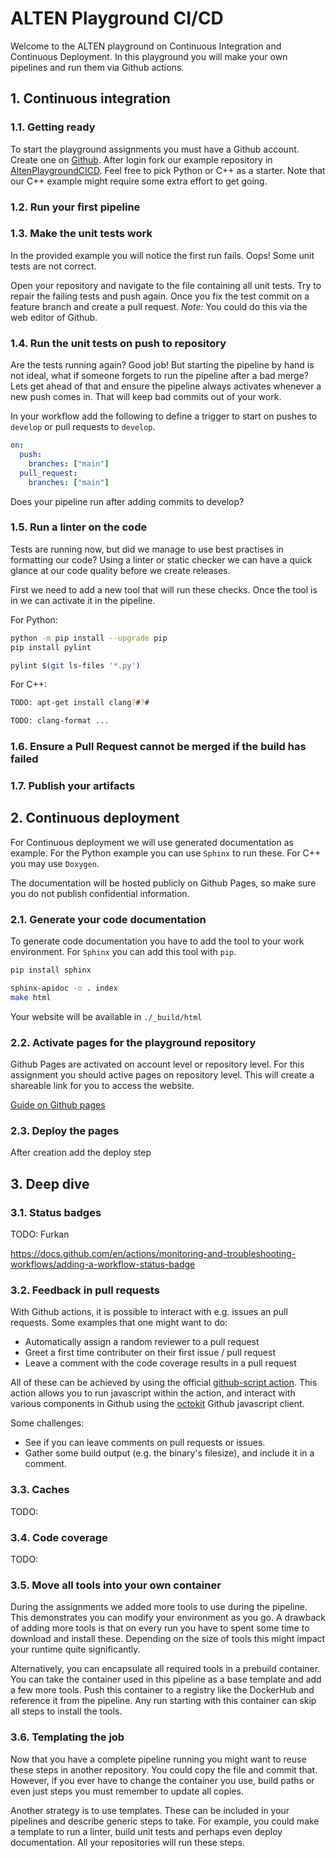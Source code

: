 # ALTEN Playground CI/CD

Welcome to the ALTEN playground on Continuous Integration and Continuous Deployment. In this playground you will make your own pipelines and run them via Github actions.

## 1. Continuous integration

### 1.1. Getting ready

To start the playground assignments you must have a Github account. Create one on [Github](https://github.com). After login fork our example repository in [AltenPlaygroundCICD](https://github.com/AltenPlaygroundCICD). Feel free to pick Python or C++ as a starter. Note that our C++ example might require some extra effort to get going.

### 1.2. Run your first pipeline

### 1.3. Make the unit tests work

In the provided example you will notice the first run fails. Oops! Some unit tests are not correct.

Open your repository and navigate to the file containing all unit tests. Try to repair the failing tests and push again. Once you fix the test commit on a feature branch and create a pull request. _Note:_ You could do this via the web editor of Github.

### 1.4. Run the unit tests on push to repository

Are the tests running again? Good job! But starting the pipeline by hand is not ideal, what if someone forgets to run the pipeline after a bad merge? Lets get ahead of that and ensure the pipeline always activates whenever a new push comes in. That will keep bad commits out of your work.

In your workflow add the following to define a trigger to start on pushes to `develop` or pull requests to `develop`.

```yaml
on:
  push:
    branches: ["main"]
  pull_request:
    branches: ["main"]
```

Does your pipeline run after adding commits to develop?

### 1.5. Run a linter on the code

Tests are running now, but did we manage to use best practises in formatting our code? Using a linter or static checker we can have a quick glance at our code quality before we create releases.

First we need to add a new tool that will run these checks. Once the tool is in we can activate it in the pipeline.

For Python:

```bash
python -m pip install --upgrade pip
pip install pylint
```

```bash
pylint $(git ls-files '*.py')
```

For C++:

```bash
TODO: apt-get install clang?#?#
```

```bash
TODO: clang-format ...
```

### 1.6. Ensure a Pull Request cannot be merged if the build has failed

### 1.7. Publish your artifacts

## 2. Continuous deployment

For Continuous deployment we will use generated documentation as example. For the Python example you can use `Sphinx` to run these. For C++ you may use `Doxygen`.

The documentation will be hosted publicly on Github Pages, so make sure you do not publish confidential information.

### 2.1. Generate your code documentation

To generate code documentation you have to add the tool to your work environment. For `Sphinx` you can add this tool with `pip`.

```bash
pip install sphinx
```

```bash
sphinx-apidoc -o . index
make html
```

Your website will be available in `./_build/html`

### 2.2. Activate pages for the playground repository

Github Pages are activated on account level or repository level. For this assignment you should active pages on repository level. This will create a shareable link for you to access the website.

[Guide on Github pages](https://github.com/marketplace/actions/deploy-to-github-pages)

### 2.3. Deploy the pages

After creation add the deploy step

## 3. Deep dive

### 3.1. Status badges

TODO: Furkan

https://docs.github.com/en/actions/monitoring-and-troubleshooting-workflows/adding-a-workflow-status-badge

### 3.2. Feedback in pull requests

With Github actions, it is possible to interact with e.g. issues an pull requests. Some examples that one might want to do:

- Automatically assign a random reviewer to a pull request
- Greet a first time contributer on their first issue / pull request
- Leave a comment with the code coverage results in a pull request

All of these can be achieved by using the official [github-script action](https://github.com/marketplace/actions/github-script). This action allows you to run javascript within the action, and interact with various components in Github using the [octokit](https://octokit.github.io/rest.js) Github javascript client.

Some challenges:

- See if you can leave comments on pull requests or issues.
- Gather some build output (e.g. the binary's filesize), and include it in a comment.

### 3.3. Caches

TODO:

### 3.4. Code coverage

TODO:

### 3.5. Move all tools into your own container

During the assignments we added more tools to use during the pipeline. This demonstrates you can modify your environment as you go. A drawback of adding more tools is that on every run you have to spent some time to download and install these. Depending on the size of tools this might impact your runtime quite significantly.

Alternatively, you can encapsulate all required tools in a prebuild container. You can take the container used in this pipeline as a base template and add a few more tools. Push this container to a registry like the DockerHub and reference it from the pipeline. Any run starting with this container can skip all steps to install the tools.

### 3.6. Templating the job

Now that you have a complete pipeline running you might want to reuse these steps in another repository. You could copy the file and commit that. However, if you ever have to change the container you use, build paths or even just steps you must remember to update all copies.

Another strategy is to use templates. These can be included in your pipelines and describe generic steps to take. For example, you could make a template to run a linter, build unit tests and perhaps even deploy documentation. All your repositories will run these steps.



